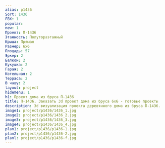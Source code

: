 ```yaml
---
alias: p1436
Sort: 1436
FBX: 1
popular: 
new: 1
Проект: П-1436
Этажность: Полутораэтажный
Крыша: Прямая
Размер: 6х6
Площадь: 57
Эркер: 2
Балкон: 2
Кукушка: 2
Гараж: 2
Котельная: 2
Терраса: 2
В чашу: 2
layout: project
hidemenu: 1
h1: Проект дома из бруса П-1436
title: П-1436. Заказать 3d проект дома из бруса 6х6 - готовые проекты
description: 3d визуализация проекта деревянного дома из бруса П-1436. Площадь 57 м2, размер 6х6. Вы можете внести любые изменения в проект.
image1: project/p1436/1436_1.jpg
image2: project/p1436/1436_2.jpg
image3: project/p1436/1436_3.jpg
image4: project/p1436/1436_4.jpg
plan1: project/p1436/p1436-1.jpg
plan2: project/p1436/p1436-2.jpg
planl: project/p1436/p1436-f.jpg
---
```

